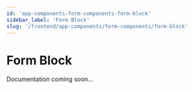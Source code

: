 ```yaml
---
id: 'app-components-form-components-form-block'
sidebar_label: 'Form Block'
slug: '/frontend/app-components/form-components/form-block'
---
```


# Form Block

Documentation coming soon...